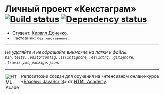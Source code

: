 # Личный проект «Кекстаграм» [![Build status][travis-image]][travis-url] [![Dependency status][dependency-image]][dependency-url]

* Студент: [Кирилл Доненко](https://up.htmlacademy.ru/javascript/7/user/148274).
* Наставник: `без наставника`.

---

_Не удаляйте и не обращайте внимание на папки и файлы:_<br>
_`bin`, `tests`, `.editorconfig`, `.eslintignore`, `.eslintrc`, `.gitignore`, `.travis.yml`, `package.json`._

---

<a href="https://htmlacademy.ru/intensive/javascript"><img align="left" width="50" height="50" title="HTML Academy" src="https://up.htmlacademy.ru/static/img/intensive/javascript/logo-for-github.svg"></a>

Репозиторий создан для обучения на интенсивном онлайн‑курсе «[Базовый JavaScript](https://htmlacademy.ru/intensive/javascript)» от [HTML Academy](https://htmlacademy.ru).

[travis-image]: https://travis-ci.org/htmlacademy-javascript/148274-kekstagram.svg?branch=master
[travis-url]: https://travis-ci.org/htmlacademy-javascript/148274-kekstagram
[dependency-image]: https://david-dm.org/htmlacademy-javascript/148274-kekstagram.svg?style=flat-square
[dependency-url]: https://david-dm.org/htmlacademy-javascript/148274-kekstagram
